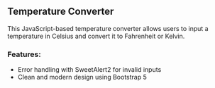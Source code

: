 ## Temperature Converter

This JavaScript-based temperature converter allows users to input a temperature in Celsius and convert it to Fahrenheit or Kelvin. 

### Features:
- Error handling with SweetAlert2 for invalid inputs
- Clean and modern design using Bootstrap 5
